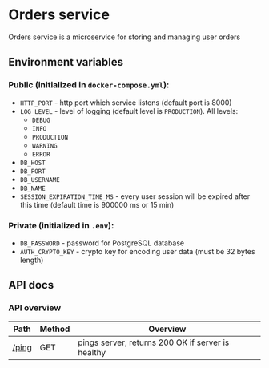 # Orders service
Orders service is a microservice for storing and managing user orders

## Environment variables
### Public (initialized in ```docker-compose.yml```):
* ```HTTP_PORT``` - http port which service listens (default port is 8000)
* ```LOG_LEVEL``` - level of logging (default level is ```PRODUCTION```). All levels:
    + ```DEBUG```
    + ```INFO```
    + ```PRODUCTION```
    + ```WARNING```
    + ```ERROR```
* ```DB_HOST```
* ```DB_PORT```
* ```DB_USERNAME```
* ```DB_NAME```
* ```SESSION_EXPIRATION_TIME_MS``` - every user session will be expired after this time (default time is 900000 ms or 15 min)

### Private (initialized in ```.env```):
* ```DB_PASSWORD``` - password for PostgreSQL database
* ```AUTH_CRYPTO_KEY``` - crypto key for encoding user data (must be 32 bytes length)

## API docs
### API overview
| Path                             | Method | Overview                                               |
|----------------------------------|--------|--------------------------------------------------------|
| [/ping]()                        | GET    | pings server, returns 200 OK if server is healthy      |